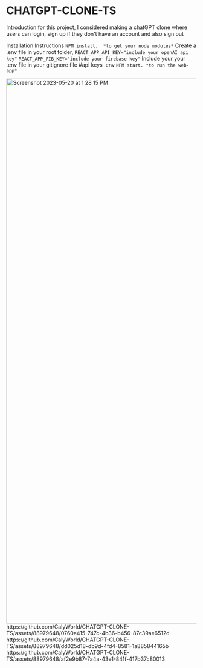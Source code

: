 # CHATGPT-CLONE-TS

Introduction
  for this project, I considered making a chatGPT clone where users can login, sign up if they don't have an account and also sign out
  
Installation Instructions
`NPM install.  *to get your node modules*`
Create a .env file in your root folder, 
  `REACT_APP_API_KEY="include your openAI api key"`
  `REACT_APP_FIB_KEY="include your firebase key"`
Include your your .env file in your gitignore file 
  #api keys
  .env
`NPM start. *to run the web-app* `

<img width="1438" alt="Screenshot 2023-05-20 at 1 28 15 PM" src="https://github.com/CalyWorld/CHATGPT-CLONE-TS/assets/88979648/8fe8ed4a-ac0f-49ff-b493-193be4389f4e">
https://github.com/CalyWorld/CHATGPT-CLONE-TS/assets/88979648/0760a415-747c-4b36-b456-87c39ae6512d
https://github.com/CalyWorld/CHATGPT-CLONE-TS/assets/88979648/dd025d18-db9d-4fd4-8581-1a885844165b
https://github.com/CalyWorld/CHATGPT-CLONE-TS/assets/88979648/af2e9b87-7a4a-43e1-841f-417b37c80013

